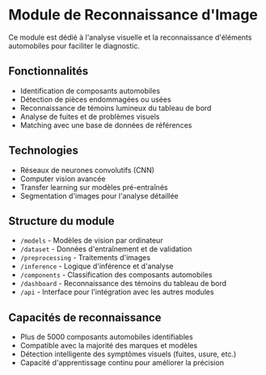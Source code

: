 # Module de Reconnaissance d'Image

Ce module est dédié à l'analyse visuelle et la reconnaissance d'éléments automobiles pour faciliter le diagnostic.

## Fonctionnalités
- Identification de composants automobiles
- Détection de pièces endommagées ou usées
- Reconnaissance de témoins lumineux du tableau de bord
- Analyse de fuites et de problèmes visuels
- Matching avec une base de données de références

## Technologies
- Réseaux de neurones convolutifs (CNN)
- Computer vision avancée
- Transfer learning sur modèles pré-entraînés
- Segmentation d'images pour l'analyse détaillée

## Structure du module
- `/models` - Modèles de vision par ordinateur
- `/dataset` - Données d'entraînement et de validation
- `/preprocessing` - Traitements d'images
- `/inference` - Logique d'inférence et d'analyse
- `/components` - Classification des composants automobiles
- `/dashboard` - Reconnaissance des témoins du tableau de bord
- `/api` - Interface pour l'intégration avec les autres modules

## Capacités de reconnaissance
- Plus de 5000 composants automobiles identifiables
- Compatible avec la majorité des marques et modèles
- Détection intelligente des symptômes visuels (fuites, usure, etc.)
- Capacité d'apprentissage continu pour améliorer la précision